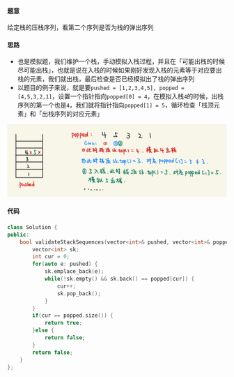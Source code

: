 #### 题意

给定栈的压栈序列，看第二个序列是否为栈的弹出序列

#### 思路

- 也是模拟题，我们维护一个栈，手动模拟入栈过程，并且在「可能出栈的时候尽可能出栈」，也就是说在入栈的时候如果刚好发现入栈的元素等于对应要出栈的元素，我们就出栈，最后检查是否已经模拟出了栈的弹出序列
- 以题目的例子来说，就是要`pushed = [1,2,3,4,5], popped = [4,5,3,2,1]`，设置一个指针指向`popped[0] = 4`，在模拟入栈`4`的时候，出栈序列的第一个也是`4`，我们就将指针指向`popped[1] = 5`，循环检查「栈顶元素」和「出栈序列的对应元素」

![](Images/offer31.jpeg)

#### 代码

```c++
class Solution {
public:
    bool validateStackSequences(vector<int>& pushed, vector<int>& popped) {
        vector<int> sk;
        int cur = 0;
        for(auto e: pushed) {
            sk.emplace_back(e);
            while(!sk.empty() && sk.back() == popped[cur]) {
                cur++;
                sk.pop_back();
            }
        }
        if(cur == popped.size()) {
            return true;
        }else {
            return false;
        }
        return false;
    }
};
```

